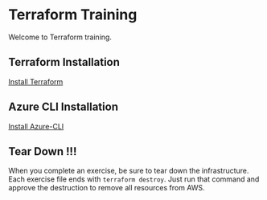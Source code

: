 # Terraform Training
Welcome to Terraform training.

## Terraform Installation
[Install Terraform](Install-Terraform.md)

## Azure CLI Installation
[Install Azure-CLI](Install-Azure-CLI.md)

## Tear Down !!!
When you complete an exercise, be sure to tear down the infrastructure.  Each exercise file ends with `terraform destroy`.  Just run that command and approve the destruction to remove all resources from AWS.
